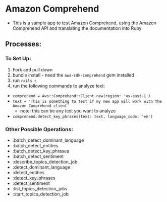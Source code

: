 # Amazon Comprehend

- This is a sample app to test Amazon Comprehend, using the Amazon Comprehend API and translating the documentation into Ruby

## Processes:
### To Set Up:

1. Fork and pull down
2. bundle install - need the `aws-sdk-comprehend` gem installed
3. run `rails c`
3. run the following commands to analyze text:
- `comprehend = Aws::Comprehend::Client.new(region: 'us-east-1')`
- `text = 'This is something to test if my new app will work with the Amazon Comprehend client'`
    - note: this can be any text you want to analyze
- `comprehend.detect_key_phrases(text: text, language_code: 'en')`

### Other Possible Operations:
- :batch_detect_dominant_language
- :batch_detect_entities
- :batch_detect_key_phrases
- :batch_detect_sentiment
- :describe_topics_detection_job
- :detect_dominant_language
- :detect_entities
- :detect_key_phrases
- :detect_sentiment
- :list_topics_detection_jobs
- :start_topics_detection_job
